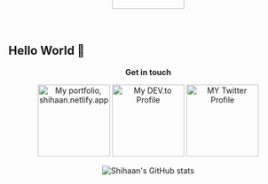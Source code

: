 ## Hello World  👋  

<!--
**shihaanws/shihaanws** is a ✨ _special_ ✨ repository because its `README.md` (this file) appears on your GitHub profile.


                
-->


 
<p align="center">
<strong> Get in touch  </strong>
<br>


<div align="center">
<a title="Portfolio, shihaan.netlify.app" href="https://shihaan.netlify.app">
  <img alt="My portfolio, shihaan.netlify.app" src="https://i.ibb.co/7ngCcVb/port.png" width="130" /></a>
 <a title="DEV.to Articles" href="https://dev.to/shihaanws">
   <img alt="My DEV.to Profile" src="https://i.ibb.co/xMs57Vq/dev.png" width="130" /></a>
 <a title="Twitter Profile" href="https://twitter.com/shihaanws">
   <img alt="MY Twitter Profile" src="https://i.ibb.co/tCzH0hL/twitt.png" width="130" /></a>
 <a title="Linkedin Profile" href="https://www.linkedin.com/in/shihaan-w-s-7b6a851a0/">
    <img alt="MY Linkedin Profile" style="margin-top:-400px;" src="https://i.ibb.co/5KwdZ1P/link.png" width="130" ></a>
  
  
   ![Shihaan's GitHub stats](https://github-readme-stats.vercel.app/api?username=shihaanws)
 
</div>
  
  





<!--- <a href="https://twitter.com/shihaanws">
  <img src="https://img.icons8.com/android/24/000000/twitter.png" alt="shihaan.'s DEV Community Profile" >
  </a> &nbsp;
<a href="https://www.linkedin.com/in/shihaanws/">
  <img src="https://img.icons8.com/metro/26/000000/linkedin.png" alt="shihaan.'s DEV Community Profile" >
</a>&nbsp;
<a href="https://dev.to/shihaanws">
  <img src="https://d2fltix0v2e0sb.cloudfront.net/dev-badge.svg" alt="shihaan.'s DEV Community Profile" height="25" width="31">
</a> ---> 
      
</p>


